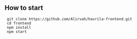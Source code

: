 ## How to start

```
 git clone https://github.com/Alirvah/havrila-frontend.git
 cd frontend
 npm install
 npm start
```
